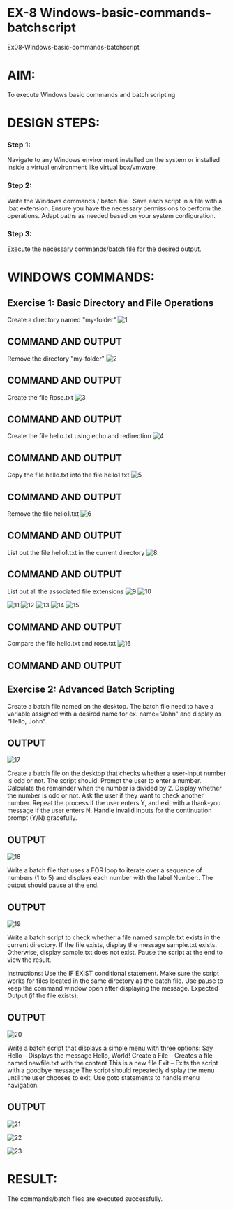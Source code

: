 # EX-8 Windows-basic-commands-batchscript
Ex08-Windows-basic-commands-batchscript

# AIM:
To execute Windows basic commands and batch scripting

# DESIGN STEPS:

### Step 1:

Navigate to any Windows environment installed on the system or installed inside a virtual environment like virtual box/vmware 

### Step 2:

Write the Windows commands / batch file . Save each script in a file with a .bat extension. Ensure you have the necessary permissions to perform the operations. Adapt paths as needed based on your system configuration.
### Step 3:

Execute the necessary commands/batch file for the desired output. 




# WINDOWS COMMANDS:
## Exercise 1: Basic Directory and File Operations
Create a directory named "my-folder"
![1](https://github.com/user-attachments/assets/539dfc63-4b77-49fe-9606-b753d9725d96)

## COMMAND AND OUTPUT

Remove the directory "my-folder"
![2](https://github.com/user-attachments/assets/95d585af-52fc-47e2-bd8a-dcd2b261f2a8)

## COMMAND AND OUTPUT

Create the file Rose.txt
![3](https://github.com/user-attachments/assets/d6e93a7c-e720-4452-b709-0a8ffe2d4378)

## COMMAND AND OUTPUT

Create the file hello.txt using echo and redirection
![4](https://github.com/user-attachments/assets/da1c6158-e8f8-48da-a17d-1a0842005396)

## COMMAND AND OUTPUT

Copy the file hello.txt into the file hello1.txt
![5](https://github.com/user-attachments/assets/ecff7158-dc75-4a69-a0fb-46d22561a57d)

## COMMAND AND OUTPUT

Remove the file hello1.txt
![6](https://github.com/user-attachments/assets/53e4d131-7518-43c2-8520-edc26d1c041e)

## COMMAND AND OUTPUT

List out the file hello1.txt in the current directory
![8](https://github.com/user-attachments/assets/07cd4642-569c-40ad-9e17-730ce944422d)

## COMMAND AND OUTPUT

List out all the associated file extensions 
![9](https://github.com/user-attachments/assets/45879941-6339-46a1-bbda-5f926ebb6ac5)
![10](https://github.com/user-attachments/assets/d0b35aac-67f7-4d44-8ea9-611b5cbf80b7)

![11](https://github.com/user-attachments/assets/ea72d09e-04bc-4cfd-ba52-0556afe7a9b6)
![12](https://github.com/user-attachments/assets/87c2e3f9-8676-4d93-942c-c09b01864d10)
![13](https://github.com/user-attachments/assets/2f7d69b0-7b34-4cb3-9c90-a14a8c001d98)
![14](https://github.com/user-attachments/assets/cb4492ab-efca-444b-98f9-3f2434f9abe8)
![15](https://github.com/user-attachments/assets/d3c0f743-b9c1-4bf5-918f-684d550d16cc)


## COMMAND AND OUTPUT

Compare the file hello.txt and rose.txt
![16](https://github.com/user-attachments/assets/746498e9-5984-499b-a1c5-15e36e20ec87)

## COMMAND AND OUTPUT

## Exercise 2: Advanced Batch Scripting
Create a batch file named on the desktop. The batch file need to have a variable assigned with a desired name for ex. name="John" and display as "Hello, John".

## OUTPUT

![17](https://github.com/user-attachments/assets/d8f09a95-4427-40bb-9ca5-27aaea74a2f0)

Create a batch file  on the desktop that checks whether a user-input number is odd or not. The script should:
Prompt the user to enter a number.
Calculate the remainder when the number is divided by 2.
Display whether the number is odd or not.
Ask the user if they want to check another number.
Repeat the process if the user enters Y, and exit with a thank-you message if the user enters N.
Handle invalid inputs for the continuation prompt (Y/N) gracefully.



## OUTPUT
![18](https://github.com/user-attachments/assets/d860c161-43f7-405a-ad32-407fe6e58409)

Write a batch file that uses a FOR loop to iterate over a sequence of numbers (1 to 5) and displays each number with the label Number:. The output should pause at the end.




## OUTPUT


![19](https://github.com/user-attachments/assets/0ae3a3be-394b-4656-ae86-ad9b3ab3c0a1)


Write a batch script to check whether a file named sample.txt exists in the current directory. If the file exists, display the message sample.txt exists. Otherwise, display sample.txt does not exist. Pause the script at the end to view the result.

Instructions:
Use the IF EXIST conditional statement.
Make sure the script works for files located in the same directory as the batch file.
Use pause to keep the command window open after displaying the message.
Expected Output (if the file exists):

## OUTPUT
![20](https://github.com/user-attachments/assets/c7109c49-6e6c-4b47-bbe0-36e0b0d00aec)


Write a batch script that displays a simple menu with three options:
Say Hello – Displays the message Hello, World!
Create a File – Creates a file named newfile.txt with the content This is a new file
Exit – Exits the script with a goodbye message
The script should repeatedly display the menu until the user chooses to exit. Use goto statements to handle menu navigation.


## OUTPUT
![21](https://github.com/user-attachments/assets/fb5c4305-e6d5-4298-9e7b-6c8c5f3525cc)

![22](https://github.com/user-attachments/assets/0d3017d6-89aa-4a1f-af2f-baab006f0cfc)

![23](https://github.com/user-attachments/assets/f6c24ca1-ef93-4e1e-8698-98d66dc64069)


# RESULT:
The commands/batch files are executed successfully.

